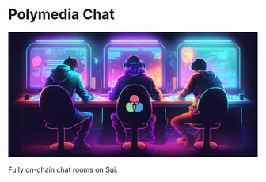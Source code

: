 # Polymedia Chat

![Polymedia Chat](./web/src/img/open-graph.webp)

Fully on-chain chat rooms on Sui.
